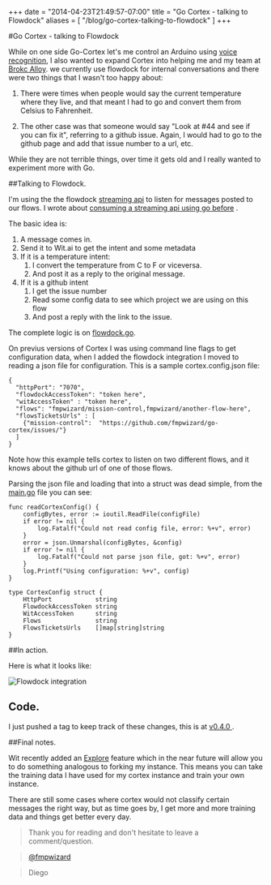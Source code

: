 +++
date = "2014-04-23T21:49:57-07:00"
title = "Go Cortex - talking to Flowdock"
aliases = [
	"/blog/go-cortex-talking-to-flowdock"
]
+++

[title=]: /
[category: go]: /
[date: 2014/04/23]: /
[tags: { go, golang, wit, machine learning, raspberrypi, cortex, IoT, flowdock}]: /


#Go Cortex - talking to Flowdock

While on one side Go-Cortex let's me control an Arduino using [voice recognition](http://blog.fmpwizard.com/blog/voice-command-for-arduino-and-raspberry-pi-using-sms), I also wanted to expand Cortex into helping me and my team at [Brokc Alloy](http://brickalloy.com/). we currently use flowdock for internal conversations and there were two things that I wasn't too happy about:

 1. There were times when people would say the current temperature where they live, and that meant I had to go and convert them from Celsius to Fahrenheit.

 2. The other case was that someone would say "Look at #44 and see if you can fix it", referring to a github issue. Again, I would had to go to the github page and add that issue number to a url, etc.

While they are not terrible things, over time it gets old and I really wanted to experiment more with Go.

##Talking to Flowdock.

I'm using the the flowdock [streaming api](https://www.flowdock.com/api/streaming) to listen for messages posted to our flows. I wrote about [consuming a streaming api using go before](http://blog.fmpwizard.com/blog/http-streaming-using-go) .

The basic idea is:

 1. A message comes in.
 2. Send it to Wit.ai to get the intent and some metadata
 3. If it is a temperature intent:
     1. I convert the temperature from C to F or viceversa.
     2. And post it as a reply to the original message.
 2. If it is a github intent
     1. I get the issue number
     2. Read some config data to see which project we are using on this flow
     3. And post a reply with the link to the issue.

The complete logic is on [flowdock.go](https://github.com/fmpwizard/go-cortex/blob/v0.4.0/flowdock.go).

On previus versions of Cortex I was using command line flags to get configuration data, when I added the flowdock integration I moved to reading a json file for configuration. This is a sample  cortex.config.json file:

```
{
  "httpPort": "7070",
  "flowdockAccessToken": "token here",
  "witAccessToken" : "token here",
  "flows": "fmpwizard/mission-control,fmpwizard/another-flow-here",
  "flowsTicketsUrls" : [
    {"mission-control":  "https://github.com/fmpwizard/go-cortex/issues/"}
  ]
}
```

Note how this example tells cortex to listen on two different flows, and it knows about the  github url of one of those flows.

Parsing the json file and loading that into a struct was dead simple, from the [main.go](https://github.com/fmpwizard/go-cortex/blob/v0.4.0/main.go) file you can see:

```
func readCortexConfig() {
	configBytes, error := ioutil.ReadFile(configFile)
	if error != nil {
		log.Fatalf("Could not read config file, error: %+v", error)
	}
	error = json.Unmarshal(configBytes, &config)
	if error != nil {
		log.Fatalf("Could not parse json file, got: %+v", error)
	}
	log.Printf("Using configuration: %+v", config)
}

type CortexConfig struct {
	HttpPort            string
	FlowdockAccessToken string
	WitAccessToken      string
	Flows               string
	FlowsTicketsUrls    []map[string]string
}
```

##In action.

Here is what it looks like:

![Flowdock integration](/images/cortex-flowdock-integration.png)


## Code.

I just pushed a tag to keep track of these changes, this is at [v0.4.0 ](https://github.com/fmpwizard/go-cortex/tree/v0.4.0).

##Final notes.

Wit recently added an [Explore](https://wit.ai/blog/2014/04/17/explore-explore) feature which in the near future will allow you to do something analogous to forking my instance. This means you can take the training data I have used for my cortex instance and train your own instance.

There are still some cases where cortex would not classify certain messages the right way, but as time goes by, I get more and more training data and things get better every day.


>Thank you for reading and don't hesitate to leave a comment/question.

>[@fmpwizard](https://twitter.com/fmpwizard)

>Diego
